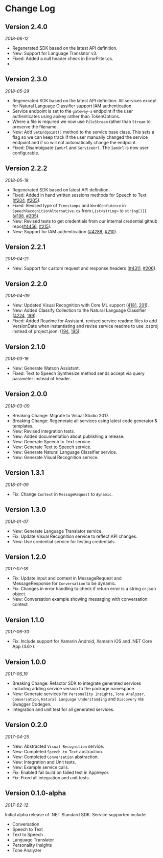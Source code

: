 Change Log
==========
## Version 2.4.0
_2018-06-12_
* Regenerated SDK based on the latest API definition.
* New: Support for Language Translator v3.
* Fixed: Added a null header check in ErrorFilter.cs.
* 
## Version 2.3.0
_2018-05-29_
* Regenerated SDK based on the latest API definition. All services except for Natural Language Classifier support IAM authentication.
* Service endpoint is set to the `gateway-a` endpoint if the user authenticates using apikey rather than TokenOptions.
* Where a file is required we now use `FileStream` rather than `Stream` to preserve the filename.
* New: Add `SetEndpoint()` method to the service base class. This sets a flag so we can keep track if the user manually changed the service endpoint and if so will not automatically change the endpoint.
* Fixed: Disambiguate `IamUrl` and `ServiceUrl`. The `IamUrl` is now user configurable.

## Version 2.2.2
_2018-05-18_
* Regenerated SDK based on latest API definition.
* Fixed: Added in hand written sessions methods for Speech to Text ([#204](https://github.com/watson-developer-cloud/dotnet-standard-sdk/issues/204), [#205](https://github.com/watson-developer-cloud/dotnet-standard-sdk/pull/205)).
* Fixed: Revised type of `Timestamps` and `WordConfidence` in `SpeechRecognitionAlternative.cs` from `List<string>` to `string[][]` ([#198](https://github.com/watson-developer-cloud/dotnet-standard-sdk/issues/198), [#205](https://github.com/watson-developer-cloud/dotnet-standard-sdk/pull/205)).
* New: Revised tests to get credentials from our internal credential github repo([#4456](https://github.ibm.com/Watson/developer-experience/issues/4456), [#215](https://github.com/watson-developer-cloud/dotnet-standard-sdk/pull/215)).
* New: Support for IAM authentication ([#4288](https://zenhub.innovate.ibm.com/app/workspace/o/watson/developer-experience/issues/4288), [#210](https://github.com/watson-developer-cloud/dotnet-standard-sdk/pull/210)).

## Version 2.2.1
_2018-04-21_
* New: Support for custom request and response headers ([#4311](https://github.ibm.com/Watson/developer-experience/issues/4311), [#206](https://github.com/watson-developer-cloud/dotnet-standard-sdk/pull/206)).

## Version 2.2.0
_2018-04-09_
* New: Updated Visual Recognition with Core ML support ([4181](https://zenhub.innovate.ibm.com/app/workspace/o/watson/developer-experience/issues/4181), [201](https://github.com/watson-developer-cloud/dotnet-standard-sdk/pull/201)).
* New: Added Classify Collection to the Natural Language Classifier ([4224](https://zenhub.innovate.ibm.com/app/workspace/o/watson/developer-experience/issues/4224), [199](https://github.com/watson-developer-cloud/dotnet-standard-sdk/pull/199)).
* Fixed: Added Readme for Assistant, revised service readme files to add VersionDate when instantiating and revise service readme to use .csproj instead of project.json. ([194](https://github.com/watson-developer-cloud/dotnet-standard-sdk/issues/194), [195](https://github.com/watson-developer-cloud/dotnet-standard-sdk/pull/195)).

## Version 2.1.0
_2018-03-16_
* New: Generate Watson Assistant.
* Fixed: Text to Speech Synthesize method sends accept via query parameter instead of header.

## Version 2.0.0
_2018-03-09_
* Breaking Change: Migrate to Visual Studio 2017.
* Breaking Change: Regenerate all services using latest code generator & templates.
* New: Revised integration tests.
* New: Added documentation about publishing a release.
* New: Generate Speech to Text service.
* New: Generate Text to Speech service.
* New: Generate Natural Language Classifier service.
* New: Generate Visual Recognition service.

## Version 1.3.1
_2018-01-09_
* Fix: Change `Context` in `MessageRequest` to `dynamic`.

## Version 1.3.0
_2018-01-07_
* New: Generate Language Translator service.
* Fix: Update Visual Recognition service to reflect API changes.
* New: Use credential service for testing credentials.

## Version 1.2.0
_2017-07-18_
* Fix: Update input and context in MessageRequest and MessageResponse for `Conversation` to be dynamic.
* Fix: Changes in error handling to check if return error is a string or json object.
* New: Conversation example showing messaging with conversation context.

## Version 1.1.0
_2017-06-30_
* Fix: Include support for Xamarin Android, Xamarin iOS and .NET Core App (4.6>).

## Version 1.0.0
_2017-06_19_
* Breaking Change: Refactor SDK to integrate generated services including adding service version to the package namespace.
* New: Generate services for `Personality Insights`, `Tone Analyzer`, `Conversation`, `Natural Language Understanding` and `Discovery` via Swagger Codegen.
* Integration and unit test for all generated services.

## Version 0.2.0
_2017-04-25_

* New: Abstracted `Visual Recognition` service.
* New: Completed `Speech to Text` abstraction.
* New: Completed `Conversation` abstraction.
* New: Integration and Unit tests.
* New: Example service calls.
* Fix: Enabled fail build on failed test in AppVeyor.
* Fix: Fixed all integration and unit tests.

## Version 0.1.0-alpha
_2017-02-12_

Initial alpha release of .NET Standard SDK. Service supported include:
* Conversation
* Speech to Text
* Text to Speech
* Language Translator
* Personality Insights
* Tone Analyzer
